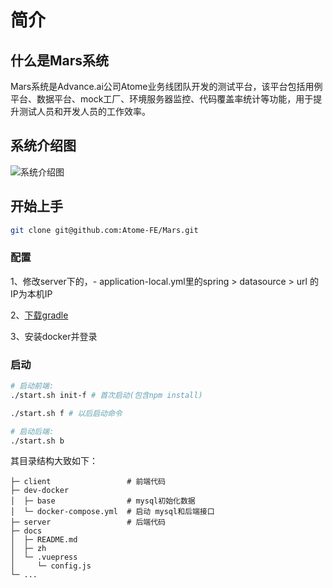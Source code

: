 # 简介

## 什么是Mars系统

Mars系统是Advance.ai公司Atome业务线团队开发的测试平台，该平台包括用例平台、数据平台、mock工厂、环境服务器监控、代码覆盖率统计等功能，用于提升测试人员和开发人员的工作效率。

## 系统介绍图

![系统介绍图](https://res.cloudinary.com/dqhbr3uh3/image/upload/v1600502704/mars%E7%B3%BB%E7%BB%9F%E4%BB%8B%E7%BB%8D%E5%9B%BE_b9ev02.png)

## 开始上手

``` bash
git clone git@github.com:Atome-FE/Mars.git
```

### 配置

1、修改server下的，- application-local.yml里的spring > datasource > url 的IP为本机IP

2、[下载gradle](https://www.cnblogs.com/ycyzharry/p/11089016.html)

3、安装docker并登录

### 启动

```bash
# 启动前端:
./start.sh init-f # 首次启动(包含npm install)

./start.sh f # 以后启动命令

# 启动后端:
./start.sh b

```

其目录结构大致如下：

```
├─ client                 # 前端代码
├─ dev-docker
│  ├─ base                # mysql初始化数据
│  └─ docker-compose.yml  # 启动 mysql和后端接口
├─ server                 # 后端代码
├─ docs
│  ├─ README.md
│  ├─ zh
│  └─ .vuepress
│     └─ config.js
└─ ...
```



<!-- ## Todo
- xx
- xx -->